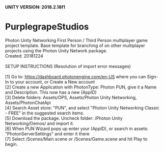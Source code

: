 <b>UNITY VERSION: 2018.2.18f1</b><br>
# PurplegrapeStudios
Photon Unity Networking First Person / Third Person multiplayer game project template. Base template for branching of on other multiplayer projects using the Photon Unity Network package.
<br>
Created: 20181224
<br><br>
SETUP INSTRUCTIONS (Resolution of import error messages)<br>
<br>[1] Go to: https://dashboard.photonengine.com/en-US where you can Sign-In to your account, or Create a New account
<br>[2] Create a new Application with PhotonType: Photon PUN, give it a Name and Description. This now has a new (AppID)
<br>[3] Delete folders: Assets/OPS, Assets/Photon Unity Networking, Assets/PhotonChatApi
<br>[4] Search Asset store: "PUN", and select "Photon Unity Networking Classic - FREE" in the suggested search items.
<br>[5] Download the package. Uncheck folder: /Photon Unity Networking/Demos/ and import it.
<br>[6] When PUN Wizard pops up enter your (AppID), or search in assets: "PhotonServerSettings" and enter it there
<br>[7] Select /Scenes/Main.scene or /Scenes/Game.scene and hit Play to begin.
